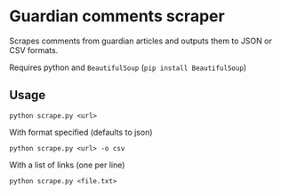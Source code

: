 # Guardian comments scraper

Scrapes comments from guardian articles and outputs them to JSON or CSV formats.

Requires python and `BeautifulSoup` (`pip install BeautifulSoup`)

## Usage
```
python scrape.py <url>
```

With format specified (defaults to json)
```
python scrape.py <url> -o csv
```

With a list of links (one per line)
```
python scrape.py <file.txt>
```


